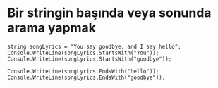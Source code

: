 # Bir stringin başında veya sonunda arama yapmak

```text
string songLyrics = "You say goodbye, and I say hello";
Console.WriteLine(songLyrics.StartsWith("You"));
Console.WriteLine(songLyrics.StartsWith("goodbye"));

Console.WriteLine(songLyrics.EndsWith("hello"));
Console.WriteLine(songLyrics.EndsWith("goodbye"));
```


